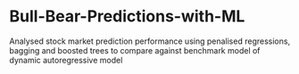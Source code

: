 # Bull-Bear-Predictions-with-ML
 Analysed stock market prediction performance using penalised regressions, bagging and boosted trees to compare against benchmark model of dynamic autoregressive model
